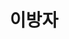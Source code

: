 ---
layout: hubs
key: Q51029
title: 이방자
name: 이방자
description: 대한제국의 마지막 황태자비
score: 4.0833189216194925e-05
degree: 4
---